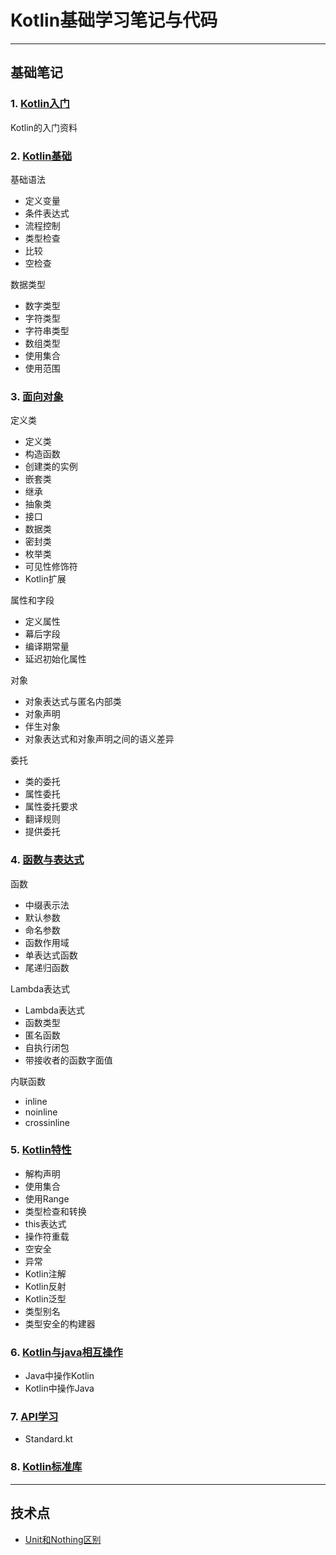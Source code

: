 # Kotlin基础学习笔记与代码


---
## 基础笔记

### 1. [Kotlin入门](note/00_Kotlin入门.md)

Kotlin的入门资料

### 2. [Kotlin基础](note/01_Kotlin基础.md)

基础语法

   - 定义变量
   - 条件表达式
   - 流程控制
   - 类型检查
   - 比较
   - 空检查

数据类型

   - 数字类型
   - 字符类型
   - 字符串类型
   - 数组类型
   - 使用集合
   - 使用范围


### 3. [面向对象](note/02_面向对象.md)

定义类
   
  - 定义类
  - 构造函数
  - 创建类的实例
  - 嵌套类
  - 继承
  - 抽象类
  - 接口
  - 数据类
  - 密封类
  - 枚举类
  - 可见性修饰符
  - Kotlin扩展

属性和字段
 
   - 定义属性
   - 幕后字段
   - 编译期常量
   - 延迟初始化属性

对象
 
   - 对象表达式与匿名内部类
   - 对象声明
   - 伴生对象
   - 对象表达式和对象声明之间的语义差异

委托

   - 类的委托
   - 属性委托
   - 属性委托要求
   - 翻译规则
   - 提供委托

### 4. [函数与表达式](note/03_函数与lambda.md)

函数

   - 中缀表示法
   - 默认参数
   - 命名参数
   - 函数作用域
   - 单表达式函数
   - 尾递归函数

Lambda表达式

   - Lambda表达式
   - 函数类型
   - 匿名函数
   - 自执行闭包
   - 带接收者的函数字面值
   
内联函数

   - inline
   - noinline
   - crossinline

### 5. [Kotlin特性](note/04_Advance.md)

- 解构声明
- 使用集合
- 使用Range
- 类型检查和转换
- this表达式
- 操作符重载
- 空安全
- 异常
- Kotlin注解
- Kotlin反射
- Kotlin泛型
- 类型别名
- 类型安全的构建器


### 6. [Kotlin与java相互操作](note/05_与Java互相操作.md)

- Java中操作Kotlin
- Kotlin中操作Java

### 7. [API学习](note/API.md)

- Standard.kt
         
### 8. [Kotlin标准库](note/Kotlin标准库.md) 


---
## 技术点

- [Unit和Nothing区别](note/Unit和Nothing.md)

